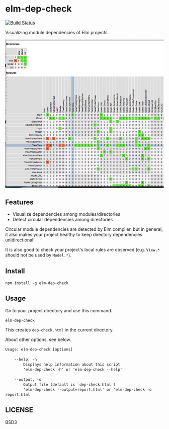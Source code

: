 # elm-dep-check

[![Build Status](https://travis-ci.org/jinjor/elm-dep-check.svg)](https://travis-ci.org/jinjor/elm-dep-check)

Visualizing module dependencies of Elm projects.

![](image.png)

## Features

* Visualize dependencies among modules/directories
* Detect circular dependencies among directories

Circular module dependencies are detected by Elm compiler, but in general, it also makes your project healthy to keep directory dependencies unidirectional!

It is also good to check your project's local rules are observed (e.g. `View.*` should not be used by `Model.*`).


## Install

```
npm install -g elm-dep-check
```

## Usage

Go to your project directory and use this command.

```
elm-dep-check
```

This creates `dep-check.html` in the current directory.

About other options, see below.

```
Usage: elm-dep-check [options]

	--help, -h
		Displays help information about this script
		'elm-dep-check -h' or 'elm-dep-check --help'

	--output, -o
		Output file (default is `dep-check.html`)
		'elm-dep-check --output=report.html' or 'elm-dep-check -o report.html

```

## LICENSE

BSD3
